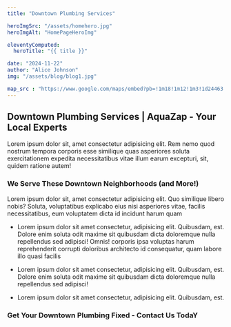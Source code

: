 ```yaml
---
title: "Downtown Plumbing Services"

heroImgSrc: "/assets/homehero.jpg"
heroImgAlt: "HomePageHeroImg"

eleventyComputed:
  heroTitle: "{{ title }}"

date: "2024-11-22"
author: "Alice Johnson"
img: "/assets/blog/blog1.jpg"

map_src : "https://www.google.com/maps/embed?pb=!1m18!1m12!1m3!1d24463.870122834836!2d-83.02297864248986!3d39.96411567698674!2m3!1f0!2f0!3f0!3m2!1i1024!2i768!4f13.1!3m3!1m2!1s0x88388f2fc58bb6e5%3A0xdbbe8dd1f9c928f2!2sDowntown%2C%20Columbus%2C%20OH%2043215%2C%20USA!5e0!3m2!1sen!2sin!4v1730273690010!5m2!1sen!2sin"
---
```


## Downtown Plumbing Services | AquaZap - Your Local Experts

Lorem ipsum dolor sit, amet consectetur adipisicing elit. Rem nemo quod nostrum tempora corporis esse similique quas asperiores soluta exercitationem expedita necessitatibus vitae illum earum excepturi, sit, quidem ratione autem!

### We Serve These Downtown Neighborhoods (and More!)

Lorem ipsum dolor sit, amet consectetur adipisicing elit. Quo similique libero nobis? Soluta, voluptatibus explicabo eius nisi asperiores vitae, facilis necessitatibus, eum voluptatem dicta id incidunt harum quam

- Lorem ipsum dolor sit amet consectetur, adipisicing elit. Quibusdam, est. Dolore enim soluta odit maxime sit quibusdam dicta doloremque nulla repellendus sed adipisci! Omnis! corporis ipsa voluptas harum reprehenderit corrupti doloribus architecto id consequatur, quam labore illo quasi facilis

- Lorem ipsum dolor sit amet consectetur, adipisicing elit. Quibusdam, est. Dolore enim soluta odit maxime sit quibusdam dicta doloremque nulla repellendus sed adipisci!

- Lorem ipsum dolor sit amet consectetur, adipisicing elit. Quibusdam, est. 

### Get Your Downtown Plumbing Fixed - Contact Us TodaY
